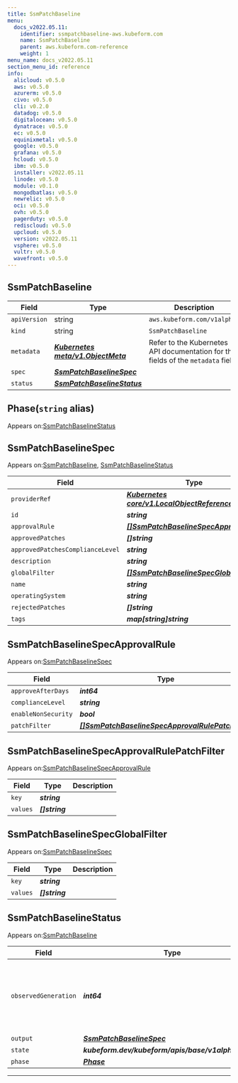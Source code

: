 ```yaml
---
title: SsmPatchBaseline
menu:
  docs_v2022.05.11:
    identifier: ssmpatchbaseline-aws.kubeform.com
    name: SsmPatchBaseline
    parent: aws.kubeform.com-reference
    weight: 1
menu_name: docs_v2022.05.11
section_menu_id: reference
info:
  alicloud: v0.5.0
  aws: v0.5.0
  azurerm: v0.5.0
  civo: v0.5.0
  cli: v0.2.0
  datadog: v0.5.0
  digitalocean: v0.5.0
  dynatrace: v0.5.0
  ec: v0.5.0
  equinixmetal: v0.5.0
  google: v0.5.0
  grafana: v0.5.0
  hcloud: v0.5.0
  ibm: v0.5.0
  installer: v2022.05.11
  linode: v0.5.0
  module: v0.1.0
  mongodbatlas: v0.5.0
  newrelic: v0.5.0
  oci: v0.5.0
  ovh: v0.5.0
  pagerduty: v0.5.0
  rediscloud: v0.5.0
  upcloud: v0.5.0
  version: v2022.05.11
  vsphere: v0.5.0
  vultr: v0.5.0
  wavefront: v0.5.0
---
```


## SsmPatchBaseline
| Field | Type | Description |
| ------ | ----- | ----------- |
| `apiVersion` | string | `aws.kubeform.com/v1alpha1` |
|    `kind` | string | `SsmPatchBaseline` |
| `metadata` | ***[Kubernetes meta/v1.ObjectMeta](https://v1-22.docs.kubernetes.io/docs/reference/generated/kubernetes-api/v1.22/#objectmeta-v1-meta)***|Refer to the Kubernetes API documentation for the fields of the `metadata` field.|
| `spec` | ***[SsmPatchBaselineSpec](#ssmpatchbaselinespec)***||
| `status` | ***[SsmPatchBaselineStatus](#ssmpatchbaselinestatus)***||
## Phase(`string` alias)

Appears on:[SsmPatchBaselineStatus](#ssmpatchbaselinestatus)

## SsmPatchBaselineSpec

Appears on:[SsmPatchBaseline](#ssmpatchbaseline), [SsmPatchBaselineStatus](#ssmpatchbaselinestatus)

| Field | Type | Description |
| ------ | ----- | ----------- |
| `providerRef` | ***[Kubernetes core/v1.LocalObjectReference](https://v1-22.docs.kubernetes.io/docs/reference/generated/kubernetes-api/v1.22/#localobjectreference-v1-core)***||
| `id` | ***string***||
| `approvalRule` | ***[[]SsmPatchBaselineSpecApprovalRule](#ssmpatchbaselinespecapprovalrule)***| ***(Optional)*** |
| `approvedPatches` | ***[]string***| ***(Optional)*** |
| `approvedPatchesComplianceLevel` | ***string***| ***(Optional)*** |
| `description` | ***string***| ***(Optional)*** |
| `globalFilter` | ***[[]SsmPatchBaselineSpecGlobalFilter](#ssmpatchbaselinespecglobalfilter)***| ***(Optional)*** |
| `name` | ***string***||
| `operatingSystem` | ***string***| ***(Optional)*** |
| `rejectedPatches` | ***[]string***| ***(Optional)*** |
| `tags` | ***map[string]string***| ***(Optional)*** |
## SsmPatchBaselineSpecApprovalRule

Appears on:[SsmPatchBaselineSpec](#ssmpatchbaselinespec)

| Field | Type | Description |
| ------ | ----- | ----------- |
| `approveAfterDays` | ***int64***||
| `complianceLevel` | ***string***| ***(Optional)*** |
| `enableNonSecurity` | ***bool***| ***(Optional)*** |
| `patchFilter` | ***[[]SsmPatchBaselineSpecApprovalRulePatchFilter](#ssmpatchbaselinespecapprovalrulepatchfilter)***||
## SsmPatchBaselineSpecApprovalRulePatchFilter

Appears on:[SsmPatchBaselineSpecApprovalRule](#ssmpatchbaselinespecapprovalrule)

| Field | Type | Description |
| ------ | ----- | ----------- |
| `key` | ***string***||
| `values` | ***[]string***||
## SsmPatchBaselineSpecGlobalFilter

Appears on:[SsmPatchBaselineSpec](#ssmpatchbaselinespec)

| Field | Type | Description |
| ------ | ----- | ----------- |
| `key` | ***string***||
| `values` | ***[]string***||
## SsmPatchBaselineStatus

Appears on:[SsmPatchBaseline](#ssmpatchbaseline)

| Field | Type | Description |
| ------ | ----- | ----------- |
| `observedGeneration` | ***int64***| ***(Optional)*** Resource generation, which is updated on mutation by the API Server.|
| `output` | ***[SsmPatchBaselineSpec](#ssmpatchbaselinespec)***| ***(Optional)*** |
| `state` | ***kubeform.dev/kubeform/apis/base/v1alpha1.State***| ***(Optional)*** |
| `phase` | ***[Phase](#phase)***| ***(Optional)*** |
---
